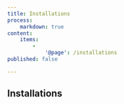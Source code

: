 ```yaml
---
title: Installations
process:
    markdown: true
content:
    items:
        -
            '@page': /installations
published: false

---
```


## Installations
